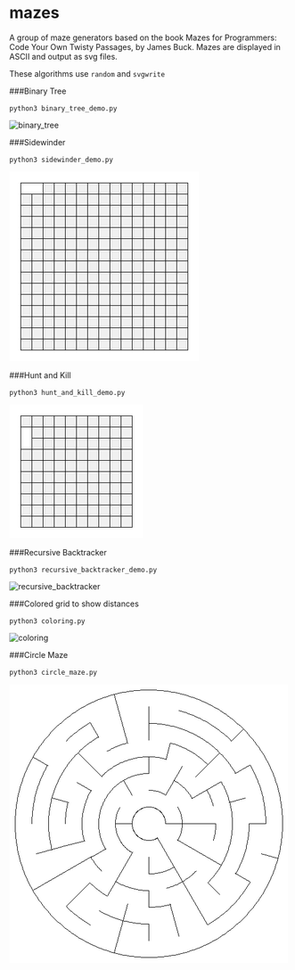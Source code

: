 # mazes

A group of maze generators based on the book Mazes for Programmers: Code Your Own Twisty Passages, by James Buck. Mazes are displayed in ASCII and output as svg files.

These algorithms use `random` and `svgwrite`

###Binary Tree

```
python3 binary_tree_demo.py
```

![binary_tree]

[binary_tree]: ./images/binary_tree.gif

###Sidewinder

```
python3 sidewinder_demo.py
```

![sidewinder]

[sidewinder]: ./images/sidewinder.gif

###Hunt and Kill

```
python3 hunt_and_kill_demo.py
```

![hunt_and_kill]

[hunt_and_kill]: ./images/hunt_and_kill.gif

###Recursive Backtracker

```
python3 recursive_backtracker_demo.py
```

![recursive_backtracker]

[recursive_backtracker]: ./images/recursive_backtracker.gif

###Colored grid to show distances

```
python3 coloring.py
```

![coloring]

[coloring]: ./images/animated_coloring.gif
###Circle Maze
```
python3 circle_maze.py
```
![polar_maze]

[polar_maze]: ./images/polar_maze.png
